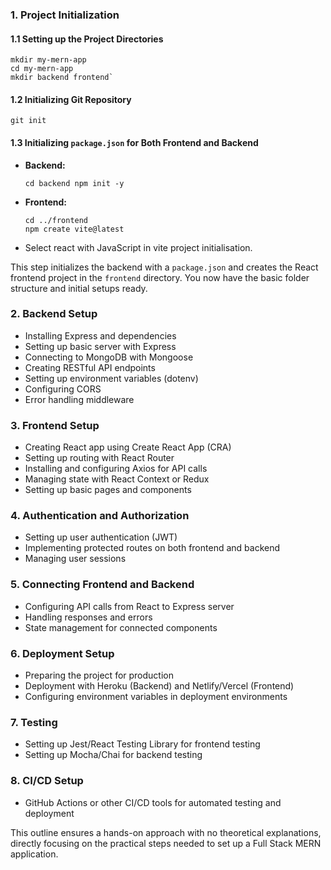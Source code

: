 ### 1. **Project Initialization**

#### 1.1 **Setting up the Project Directories**
```console
mkdir my-mern-app 
cd my-mern-app 
mkdir backend frontend`
```
#### 1.2 **Initializing Git Repository**

```console
git init
```

#### 1.3 **Initializing `package.json` for Both Frontend and Backend**

- **Backend:**
    ```console
	cd backend npm init -y
	```
- **Frontend:**
    ```
	cd ../frontend 
	npm create vite@latest
	```

- Select react with JavaScript in vite project initialisation.

This step initializes the backend with a `package.json` and creates the React frontend project in the `frontend` directory. You now have the basic folder structure and initial setups ready.

### 2. **Backend Setup**

- Installing Express and dependencies
- Setting up basic server with Express
- Connecting to MongoDB with Mongoose
- Creating RESTful API endpoints
- Setting up environment variables (dotenv)
- Configuring CORS
- Error handling middleware

### 3. **Frontend Setup**

- Creating React app using Create React App (CRA)
- Setting up routing with React Router
- Installing and configuring Axios for API calls
- Managing state with React Context or Redux
- Setting up basic pages and components

### 4. **Authentication and Authorization**

- Setting up user authentication (JWT)
- Implementing protected routes on both frontend and backend
- Managing user sessions

### 5. **Connecting Frontend and Backend**

- Configuring API calls from React to Express server
- Handling responses and errors
- State management for connected components

### 6. **Deployment Setup**

- Preparing the project for production
- Deployment with Heroku (Backend) and Netlify/Vercel (Frontend)
- Configuring environment variables in deployment environments

### 7. **Testing**

- Setting up Jest/React Testing Library for frontend testing
- Setting up Mocha/Chai for backend testing

### 8. **CI/CD Setup**

- GitHub Actions or other CI/CD tools for automated testing and deployment

This outline ensures a hands-on approach with no theoretical explanations, directly focusing on the practical steps needed to set up a Full Stack MERN application.